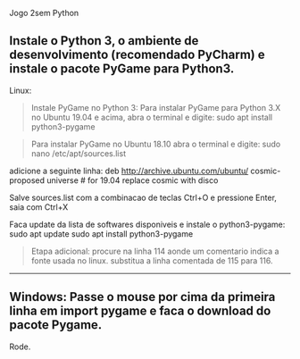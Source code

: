 Jogo 2sem Python

Instale o Python 3, o ambiente de desenvolvimento (recomendado PyCharm) e instale o pacote PyGame para Python3.
---------------------------------------------
Linux:

> Instale PyGame no Python 3:
Para instalar PyGame para Python 3.X no Ubuntu 19.04 e acima, abra o terminal e digite:
  sudo apt install python3-pygame

> Para instalar PyGame no Ubuntu 18.10 abra o terminal e digite:
  sudo nano /etc/apt/sources.list

adicione a seguinte linha:
  deb http://archive.ubuntu.com/ubuntu/ cosmic-proposed universe # for 19.04 replace cosmic with disco 

Salve sources.list com a combinacao de teclas Ctrl+O e pressione Enter, saia com Ctrl+X

Faca update da lista de softwares disponiveis e instale o python3-pygame:
  sudo apt update
  sudo apt install python3-pygame
  
>Etapa adicional: procure na linha 114 aonde um comentario indica a fonte usada no linux.
substitua a linha comentada de 115 para 116.
----------------------------------------------
Windows: Passe o mouse por cima da primeira linha em import pygame e faca o download do pacote Pygame.
----------------------------------------------

Rode.

